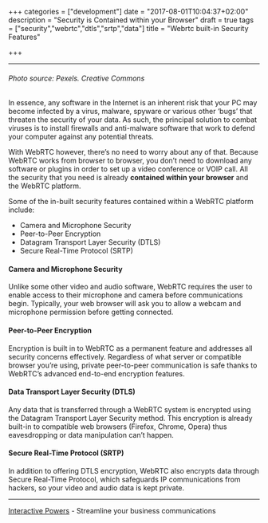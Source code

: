 +++
categories = ["development"]
date = "2017-08-01T10:04:37+02:00"
description = "Security is Contained within your Browser"
draft = true
tags = ["security","webrtc","dtls","srtp","data"]
title = "Webrtc built-in Security Features"

+++


------------------
###### Photo source: Pexels. Creative Commons


In essence, any software in the Internet is an inherent risk that your PC may become infected by a virus, malware, spyware or various other ‘bugs’ that threaten the security of your data. As such, the principal solution to combat viruses is to install firewalls and anti-malware software that work to defend your computer against any potential threats.

With WebRTC however, there’s no need to worry about any of that. Because WebRTC works from browser to browser, you don’t need to download any software or plugins in order to set up a video conference or VOIP call. All the security that you need is already **contained within your browser** and the WebRTC platform.

Some of the in-built security features contained within a WebRTC platform include:
	
- Camera and Microphone Security
- Peer-to-Peer Encryption
- Datagram Transport Layer Security (DTLS)
- Secure Real-Time Protocol (SRTP)


#### Camera and Microphone Security

Unlike some other video and audio software, WebRTC requires the user to enable access to their microphone and camera before communications begin. Typically, your web browser will ask you to allow a webcam and microphone permission before getting connected.


#### Peer-to-Peer Encryption

Encryption is built in to WebRTC as a permanent feature and addresses all security concerns effectively. Regardless of what server or compatible browser you’re using, private peer-to-peer communication is safe thanks to WebRTC’s advanced end-to-end encryption features.


#### Data Transport Layer Security (DTLS)

Any data that is transferred through a WebRTC system is encrypted using the Datagram Transport Layer Security method. This encryption is already built-in to compatible web browsers (Firefox, Chrome, Opera) thus eavesdropping or data manipulation can’t happen.


#### Secure Real-Time Protocol (SRTP)

In addition to offering DTLS encryption, WebRTC also encrypts data through Secure Real-Time Protocol, which safeguards IP communications from hackers, so your video and audio data is kept private.

---
[Interactive Powers](http://www.ivrpowers.com/ ) - Streamline your business communications

